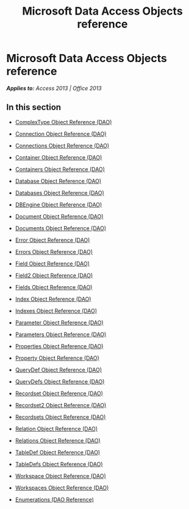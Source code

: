 ﻿---
title: Microsoft Data Access Objects reference
TOCTitle: Microsoft Data Access Objects reference
ms:assetid: 4893b994-9697-4f30-aeef-c8ed98b73b7d
ms:mtpsurl: https://msdn.microsoft.com/en-us/library/Dn124645(v=office.15)
ms:contentKeyID: 52072268
ms.date: 09/18/2015
mtps_version: v=office.15
---

# Microsoft Data Access Objects reference


_**Applies to:** Access 2013 | Office 2013_

## In this section

  - [ComplexType Object Reference (DAO)](complextype-object-reference-dao.md)

  - [Connection Object Reference (DAO)](connection-object-reference-dao.md)

  - [Connections Object Reference (DAO)](connections-object-reference-dao.md)

  - [Container Object Reference (DAO)](container-object-reference-dao.md)

  - [Containers Object Reference (DAO)](containers-object-reference-dao.md)

  - [Database Object Reference (DAO)](database-object-reference-dao.md)

  - [Databases Object Reference (DAO)](databases-object-reference-dao.md)

  - [DBEngine Object Reference (DAO)](dbengine-object-reference-dao.md)

  - [Document Object Reference (DAO)](document-object-reference-dao.md)

  - [Documents Object Reference (DAO)](documents-object-reference-dao.md)

  - [Error Object Reference (DAO)](error-object-reference-dao.md)

  - [Errors Object Reference (DAO)](errors-object-reference-dao.md)

  - [Field Object Reference (DAO)](field-object-reference-dao.md)

  - [Field2 Object Reference (DAO)](field2-object-reference-dao.md)

  - [Fields Object Reference (DAO)](fields-object-reference-dao.md)

  - [Index Object Reference (DAO)](index-object-reference-dao.md)

  - [Indexes Object Reference (DAO)](indexes-object-reference-dao.md)

  - [Parameter Object Reference (DAO)](parameter-object-reference-dao.md)

  - [Parameters Object Reference (DAO)](parameters-object-reference-dao.md)

  - [Properties Object Reference (DAO)](properties-object-reference-dao.md)

  - [Property Object Reference (DAO)](property-object-reference-dao.md)

  - [QueryDef Object Reference (DAO)](querydef-object-reference-dao.md)

  - [QueryDefs Object Reference (DAO)](querydefs-object-reference-dao.md)

  - [Recordset Object Reference (DAO)](recordset-object-reference-dao.md)

  - [Recordset2 Object Reference (DAO)](recordset2-object-reference-dao.md)

  - [Recordsets Object Reference (DAO)](recordsets-object-reference-dao.md)

  - [Relation Object Reference (DAO)](relation-object-reference-dao.md)

  - [Relations Object Reference (DAO)](relations-object-reference-dao.md)

  - [TableDef Object Reference (DAO)](tabledef-object-reference-dao.md)

  - [TableDefs Object Reference (DAO)](tabledefs-object-reference-dao.md)

  - [Workspace Object Reference (DAO)](workspace-object-reference-dao.md)

  - [Workspaces Object Reference (DAO)](workspaces-object-reference-dao.md)

  - [Enumerations (DAO Reference)](enumerations-dao-reference.md)

